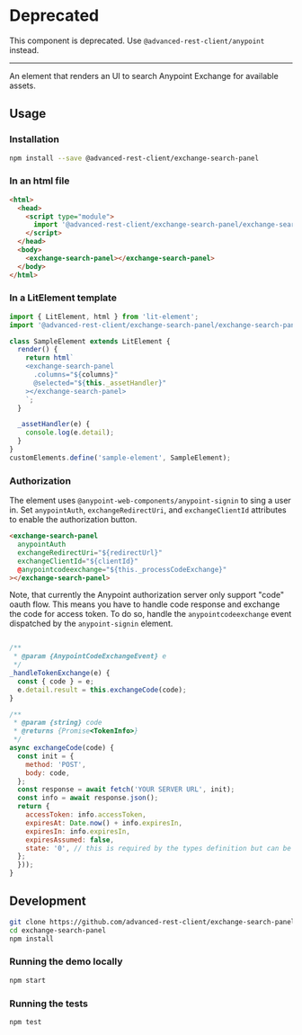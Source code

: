 # Deprecated

This component is deprecated. Use `@advanced-rest-client/anypoint` instead.

----------------

An element that renders an UI to search Anypoint Exchange for available assets.

## Usage

### Installation

```sh
npm install --save @advanced-rest-client/exchange-search-panel
```

### In an html file

```html
<html>
  <head>
    <script type="module">
      import '@advanced-rest-client/exchange-search-panel/exchange-search-panel.js';
    </script>
  </head>
  <body>
    <exchange-search-panel></exchange-search-panel>
  </body>
</html>
```

### In a LitElement template

```js
import { LitElement, html } from 'lit-element';
import '@advanced-rest-client/exchange-search-panel/exchange-search-panel.js';

class SampleElement extends LitElement {
  render() {
    return html`
    <exchange-search-panel
      .columns="${columns}"
      @selected="${this._assetHandler}"
    ></exchange-search-panel>
    `;
  }

  _assetHandler(e) {
    console.log(e.detail);
  }
}
customElements.define('sample-element', SampleElement);
```

### Authorization

The element uses `@anypoint-web-components/anypoint-signin` to sing a user in.
Set `anypointAuth`, `exchangeRedirectUri`, and `exchangeClientId` attributes to enable the authorization button.

```html
<exchange-search-panel
  anypointAuth
  exchangeRedirectUri="${redirectUrl}"
  exchangeClientId="${clientId}"
  @anypointcodeexchange="${this._processCodeExchange}"
></exchange-search-panel>
```

Note, that currently the Anypoint authorization server only support "code" oauth flow. This means you have to handle code response and exchange the code for access token. To do so, handle the `anypointcodeexchange` event dispatched by the `anypoint-signin` element.

```javascript

/**
 * @param {AnypointCodeExchangeEvent} e
 */
_handleTokenExchange(e) {
  const { code } = e;
  e.detail.result = this.exchangeCode(code);
}

/**
 * @param {string} code
 * @returns {Promise<TokenInfo>}
 */
async exchangeCode(code) {
  const init = {
    method: 'POST',
    body: code,
  };
  const response = await fetch('YOUR SERVER URL', init);
  const info = await response.json();
  return {
    accessToken: info.accessToken,
    expiresAt: Date.now() + info.expiresIn,
    expiresIn: info.expiresIn,
    expiresAssumed: false,
    state: '0', // this is required by the types definition but can be anything. State is checked before this function is called
  };
  }));
}
```

## Development

```sh
git clone https://github.com/advanced-rest-client/exchange-search-panel
cd exchange-search-panel
npm install
```

### Running the demo locally

```sh
npm start
```

### Running the tests

```sh
npm test
```
